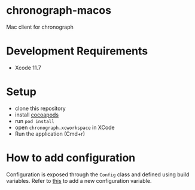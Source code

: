 # chronograph-macos
Mac client for chronograph

# Development Requirements
- Xcode 11.7

# Setup
- clone this repository
- install [cocoapods](https://cocoapods.org/)
- run `pod install`
- open `chronograph.xcworkspace` in XCode
- Run the application (Cmd+r)

# How to add configuration
Configuration is exposed through the `Config` class and defined using build variables. Refer to [this](https://medium.com/@hassanahmedkhan/defining-your-own-settings-in-xcode-build-settings-1bd71539ea4f) to add a new configuration variable.
